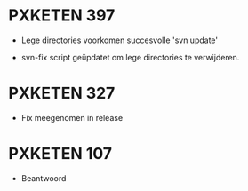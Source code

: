 # PXKETEN 397

- Lege directories voorkomen succesvolle 'svn update'

- svn-fix script geüpdatet om lege directories te verwijderen.

# PXKETEN 327

- Fix meegenomen in release

# PXKETEN 107

- Beantwoord
